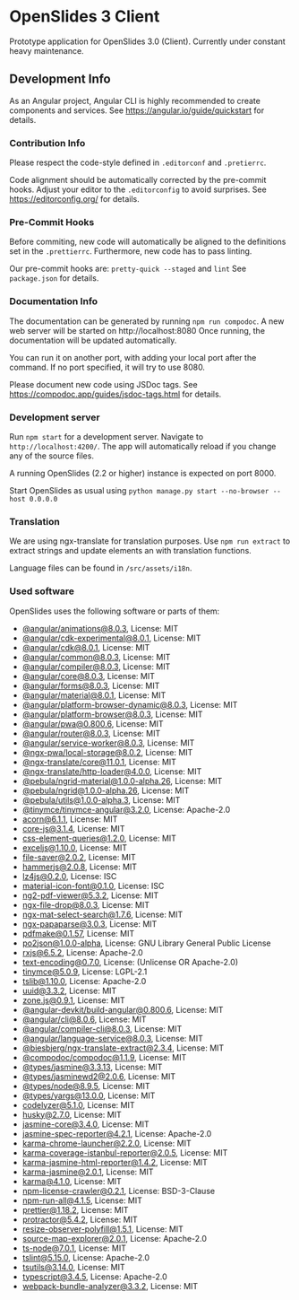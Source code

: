 # OpenSlides 3 Client

Prototype application for OpenSlides 3.0 (Client).
Currently under constant heavy maintenance.

## Development Info

As an Angular project, Angular CLI is highly recommended to create components and services.
See https://angular.io/guide/quickstart for details.

### Contribution Info

Please respect the code-style defined in `.editorconf` and `.pretierrc`.

Code alignment should be automatically corrected by the pre-commit hooks.
Adjust your editor to the `.editorconfig` to avoid surprises.
See https://editorconfig.org/ for details.

### Pre-Commit Hooks

Before commiting, new code will automatically be aligned to the definitions set in the
`.prettierrc`.
Furthermore, new code has to pass linting.

Our pre-commit hooks are:
`pretty-quick --staged` and `lint`
See `package.json` for details.

### Documentation Info

The documentation can be generated by running `npm run compodoc`.
A new web server will be started on http://localhost:8080
Once running, the documentation will be updated automatically.

You can run it on another port, with adding your local port after the
command. If no port specified, it will try to use 8080.

Please document new code using JSDoc tags.
See https://compodoc.app/guides/jsdoc-tags.html for details.

### Development server

Run `npm start` for a development server. Navigate to `http://localhost:4200/`.
The app will automatically reload if you change any of the source files.

A running OpenSlides (2.2 or higher) instance is expected on port 8000.

Start OpenSlides as usual using
`python manage.py start --no-browser --host 0.0.0.0`

### Translation

We are using ngx-translate for translation purposes.
Use `npm run extract` to extract strings and update elements an with translation functions.

Language files can be found in `/src/assets/i18n`.

### Used software

OpenSlides uses the following software or parts of them:

- [@angular/animations@8.0.3](https://github.com/angular/angular), License: MIT
- [@angular/cdk-experimental@8.0.1](https://github.com/angular/components), License: MIT
- [@angular/cdk@8.0.1](https://github.com/angular/components), License: MIT
- [@angular/common@8.0.3](https://github.com/angular/angular), License: MIT
- [@angular/compiler@8.0.3](https://github.com/angular/angular), License: MIT
- [@angular/core@8.0.3](https://github.com/angular/angular), License: MIT
- [@angular/forms@8.0.3](https://github.com/angular/angular), License: MIT
- [@angular/material@8.0.1](https://github.com/angular/components), License: MIT
- [@angular/platform-browser-dynamic@8.0.3](https://github.com/angular/angular), License: MIT
- [@angular/platform-browser@8.0.3](https://github.com/angular/angular), License: MIT
- [@angular/pwa@0.800.6](https://github.com/angular/angular-cli), License: MIT
- [@angular/router@8.0.3](https://github.com/angular/angular), License: MIT
- [@angular/service-worker@8.0.3](https://github.com/angular/angular), License: MIT
- [@ngx-pwa/local-storage@8.0.2](https://github.com/cyrilletuzi/angular-async-local-storage), License: MIT
- [@ngx-translate/core@11.0.1](https://github.com/ngx-translate/core), License: MIT
- [@ngx-translate/http-loader@4.0.0](https://github.com/ngx-translate/http-loader), License: MIT
- [@pebula/ngrid-material@1.0.0-alpha.26](https://github.com/shlomiassaf/ngrid), License: MIT
- [@pebula/ngrid@1.0.0-alpha.26](https://github.com/shlomiassaf/ngrid), License: MIT
- [@pebula/utils@1.0.0-alpha.3](https://github.com/shlomiassaf/ngrid), License: MIT
- [@tinymce/tinymce-angular@3.2.0](https://github.com/tinymce/tinymce-angular), License: Apache-2.0
- [acorn@6.1.1](https://github.com/acornjs/acorn), License: MIT
- [core-js@3.1.4](https://github.com/zloirock/core-js), License: MIT
- [css-element-queries@1.2.0](https://github.com/marcj/css-element-queries), License: MIT
- [exceljs@1.10.0](https://github.com/exceljs/exceljs), License: MIT
- [file-saver@2.0.2](https://github.com/eligrey/FileSaver.js), License: MIT
- [hammerjs@2.0.8](https://github.com/hammerjs/hammer.js), License: MIT
- [lz4js@0.2.0](https://github.com/Benzinga/lz4js), License: ISC
- [material-icon-font@0.1.0](https://github.com//petergng/svgFontCreator), License: ISC
- [ng2-pdf-viewer@5.3.2](git+https://vadimdez@github.com/VadimDez/ng2-pdf-viewer), License: MIT
- [ngx-file-drop@8.0.3](https://github.com/georgipeltekov/ngx-file-drop), License: MIT
- [ngx-mat-select-search@1.7.6](https://github.com/bithost-gmbh/ngx-mat-select-search), License: MIT
- [ngx-papaparse@3.0.3](https://github.com/alberthaff/ngx-papaparse), License: MIT
- [pdfmake@0.1.57](https://github.com/bpampuch/pdfmake), License: MIT
- [po2json@1.0.0-alpha](https://github.com/mikeedwards/po2json), License: GNU Library General Public License
- [rxjs@6.5.2](https://github.com/reactivex/rxjs), License: Apache-2.0
- [text-encoding@0.7.0](https://github.com/inexorabletash/text-encoding), License: (Unlicense OR Apache-2.0)
- [tinymce@5.0.9](https://github.com/tinymce/tinymce-dist), License: LGPL-2.1
- [tslib@1.10.0](https://github.com/Microsoft/tslib), License: Apache-2.0
- [uuid@3.3.2](https://github.com/kelektiv/node-uuid), License: MIT
- [zone.js@0.9.1](https://github.com/angular/zone.js), License: MIT
- [@angular-devkit/build-angular@0.800.6](https://github.com/angular/angular-cli), License: MIT
- [@angular/cli@8.0.6](https://github.com/angular/angular-cli), License: MIT
- [@angular/compiler-cli@8.0.3](https://github.com/angular/angular), License: MIT
- [@angular/language-service@8.0.3](https://github.com/angular/angular), License: MIT
- [@biesbjerg/ngx-translate-extract@2.3.4](https://github.com/biesbjerg/ngx-translate-extract), License: MIT
- [@compodoc/compodoc@1.1.9](https://github.com/compodoc/compodoc), License: MIT
- [@types/jasmine@3.3.13](https://github.com/DefinitelyTyped/DefinitelyTyped), License: MIT
- [@types/jasminewd2@2.0.6](https://github.com/DefinitelyTyped/DefinitelyTyped), License: MIT
- [@types/node@8.9.5](https://github.com/DefinitelyTyped/DefinitelyTyped), License: MIT
- [@types/yargs@13.0.0](https://github.com/DefinitelyTyped/DefinitelyTyped), License: MIT
- [codelyzer@5.1.0](https://github.com/mgechev/codelyzer), License: MIT
- [husky@2.7.0](https://github.com/typicode/husky), License: MIT
- [jasmine-core@3.4.0](https://github.com/jasmine/jasmine), License: MIT
- [jasmine-spec-reporter@4.2.1](https://github.com/bcaudan/jasmine-spec-reporter), License: Apache-2.0
- [karma-chrome-launcher@2.2.0](https://github.com/karma-runner/karma-chrome-launcher), License: MIT
- [karma-coverage-istanbul-reporter@2.0.5](https://github.com/mattlewis92/karma-coverage-istanbul-reporter), License: MIT
- [karma-jasmine-html-reporter@1.4.2](https://github.com/dfederm/karma-jasmine-html-reporter), License: MIT
- [karma-jasmine@2.0.1](https://github.com/karma-runner/karma-jasmine), License: MIT
- [karma@4.1.0](https://github.com/karma-runner/karma), License: MIT
- [npm-license-crawler@0.2.1](https://github.com/mwittig/npm-license-crawler), License: BSD-3-Clause
- [npm-run-all@4.1.5](https://github.com/mysticatea/npm-run-all), License: MIT
- [prettier@1.18.2](https://github.com/prettier/prettier), License: MIT
- [protractor@5.4.2](https://github.com/angular/protractor), License: MIT
- [resize-observer-polyfill@1.5.1](https://github.com/que-etc/resize-observer-polyfill), License: MIT
- [source-map-explorer@2.0.1](https://github.com/danvk/source-map-explorer), License: Apache-2.0
- [ts-node@7.0.1](https://github.com/TypeStrong/ts-node), License: MIT
- [tslint@5.15.0](https://github.com/palantir/tslint), License: Apache-2.0
- [tsutils@3.14.0](https://github.com/ajafff/tsutils), License: MIT
- [typescript@3.4.5](https://github.com/Microsoft/TypeScript), License: Apache-2.0
- [webpack-bundle-analyzer@3.3.2](https://github.com/webpack-contrib/webpack-bundle-analyzer), License: MIT
